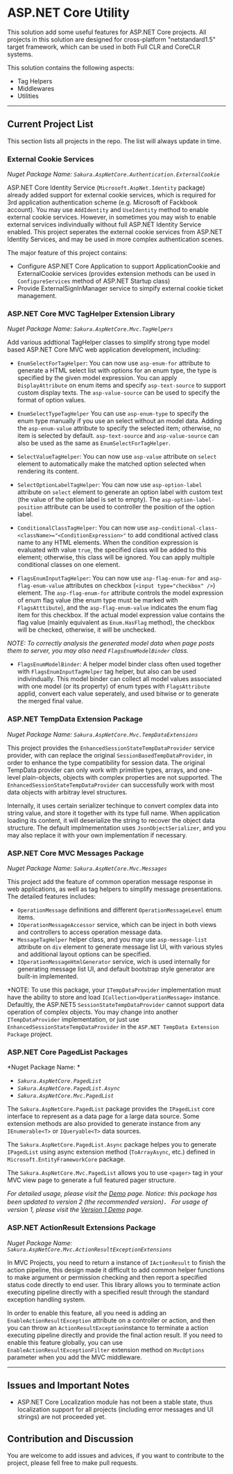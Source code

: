 # ASP.NET Core Utility

This solution add some useful features for ASP.NET Core projects. All projects in this solution are designed for cross-platform  "netstandard1.5" target framework, which can be used in both Full CLR and CoreCLR systems.

This solution contains the following aspects:

* Tag Helpers
* Middlewares
* Utilities

---

## Current Project List

This section lists all projects in the repo. The list will always update in time.

### External Cookie Services

*Nuget Package Name: `Sakura.AspNetCore.Authentication.ExternalCookie`*

ASP.NET Core Identity Service (`Microsoft.AspNet.Identity` package) already added support for external cookie services, which is required for 3rd application authentication scheme (e.g. Microsoft of Fackbook account). You may use `AddIdentity` and `UseIdentity` method to enable external cookie services. However, in sometimes you may wish to enable external services indivindually without full ASP.NET Identity Service enabled. This project seperates the external cookie services from ASP.NET Identity Services, and may be used in more complex authentication scenes.

The major feature of this project contains:

* Configure ASP.NET Core Application to support ApplicationCookie and ExternalCookie services (provides extension methods can be used in `ConfigureServices` method of ASP.NET Startup class)
* Provide ExternalSignInManager service to simpify external cookie ticket management.


### ASP.NET Core MVC TagHelper Extension Library

*Nuget Package Name: `Sakura.AspNetCore.Mvc.TagHelpers`*

Add various addtional TagHelper classes to simplify strong type model based ASP.NET Core MVC web application development, including:

* `EnumSelectForTagHelper`: You can now use `asp-enum-for` attribute to generate a HTML select list with options for an enum  type, the type is specified by the given model expression. You can apply `DisplayAttribute` on enum items and specify `asp-text-source` to support custom display texts. The `asp-value-source` can be used to specify the format of option values.

* `EnumSelectTypeTagHelper` You can use `asp-enum-type` to specify the enum type manually if you use an select without an model data. Adding the `asp-enum-value` attribute to specify the selected item; otherwise, no item is selected by default.  `asp-text-source` and `asp-value-source` can also be used as the same as `EnumSelectForTagHelper`.

* `SelectValueTagHelper`: You can now use `asp-value` attribute on `select` element to automatically make the matched option selected when rendering its content.

* `SelectOptionLabelTagHelper`: You can now use `asp-option-label` attribute on `select` element to generate an option label with custom text (the value of the option label is set to empty). The `asp-option-label-position` attribute can be used to controller the position of the option label.

* `ConditionalClassTagHelper`: You can now use `asp-conditional-class-<className>="<ConditionExpression>"` to add conditional actived class name to any HTML elements. When the condition expression is evaluated with value `true`, the specified class will be added to this element; otherwise, this class will be ignored. You can apply multiple conditional classes on one element.

* `FlagsEnumInputTagHelper`: You can now use `asp-flag-enum-for` and `asp-flag-enum-value` attributes on checkbox (`<input type="checkbox" />`) element. The `asp-flag-enum-for` attribute controls the model expression of enum flag value (the enum type must be marked with `FlagsAtttibute`), and the `asp-flag-enum-value` indicates the enum flag item for this checkbox. If the actual model expression value contains the flag value (mainly equivalent as `Enum.HasFlag` method), the checkbox will be checked, otherwise, it will be unchecked.

*NOTE: To correctly analysis the generated model data when page posts them to server, you may also need `FlagsEnumModelBinder` class.*

* `FlagsEnumModelBinder`: A helper model binder class often used together with `FlagsEnumInputTagHelper` tag helper, but also can be used indivindually. This model binder can collect all model values associated with one model (or its property) of enum types with `FlagsAttribute` applid, convert each value seperately, and used bitwise or to generate the merged final value.

### ASP.NET TempData Extension Package

*Nuget Package Name: `Sakura.AspNetCore.Mvc.TempDataExtensions`*

This project provides the `EnhancedSessionStateTempDataProvider` service provider, with can replace the original `SessionBasedTempDataProvider`, in order to enhance the type compatibility for session data. The original TempData provider can only work with primitive types, arrays, and one-level plain-objects, objects with complex properties are not supported. The `EnhancedSessionStateTempDataProvider` can successfully work with most data objects with arbitray level structures.

 Internally, it uses certain serializer techinque to convert complex data into string value, and store it together with its type full name. When application loading its content, it will deserialize the string to recover the object data structure. The default implmementation uses `JsonObjectSerializer`, and you may also replace it with your own implementation if necessary.


### ASP.NET Core MVC Messages Package

*Nuget Package Name: `Sakura.AspNetCore.Mvc.Messages`*

This project add the feature of common operation message response in web applications, as well as tag helpers to simplify message presentations. The detailed features includes:

* `OperationMessage` definitions and different `OperationMessageLevel` enum items.
* `IOperationMessageAccessor` service, which can be inject in both views and controllers to access operation message data.
* `MessageTagHelper` helper class, and you may use `asp-message-list` attribute on `div` element to generate message list UI, with various styles and additional layout options can be specified.
* `IOperationMessageHtmlGenerator` service, wich is used internally for generating message list UI, and default bootstrap style generator are built-in implemented.

*NOTE: To use this package, your `ITempDataProvider` implementation must have the ability to store and load `ICollection<OperationMessage>` instance. Defaultly, the ASP.NET5 `SessionStateTempDataProvider` cannot support data operation of complex objects. You may change into another `ITempDataProvider` implementation, or just use `EnhancedSessionStateTempDataProvider` in the `ASP.NET TempData Extension Package` project.

### ASP.NET Core PagedList Packages

*Nuget Package Name: *
- *`Sakura.AspNetCore.PagedList`*
- *`Sakura.AspNetCore.PagedList.Async`*
- *`Sakura.AspNetCore.Mvc.PagedList`*

The `Sakura.AspNetCore.PagedList` package provides the `IPagedList` core interface to represent as a data page for a large data source. Some extension methods are also provided to generate instance from any `IEnumerable<T>` or `IQueryable<T>` data sources.

The `Sakura.AspNetCore.PagedList.Async` package helpes you to generate `IPagedList` using async extension method (`ToArrayAsync`, etc.) defined in `Microsoft.EntityFrameworkCore` package.

The `Sakura.AspNetCore.Mvc.PagedList` allows you to use `<pager>` tag in your MVC view page to generate a full featured pager structure.

*For detailed usage, please visit the [Demo](PagerDemo.md) page. Notice: this package has been updated to version 2 (the recommended version)． For usage of version 1, please visit the [Version 1 Demo](PagerDemov1.md) page.*

### ASP.NET ActionResult Extensions Package

*Nuget Package Name: `Sakura.AspNetCore.Mvc.ActionResultExceptionExtensions`*

In MVC Projects, you need to return a instance of `IActionResult` to finish the action pipeline, this design made it difficult to add common helper functions to make argument or permission checking and then report a specified status code directly to end user. This library allows you to terminate action executing pipeline directly with a specified result through the standard exception handling system. 

In order to enable this feature, all you need is adding an `EnableActionResultException` attribute on a controller or action, and then you can throw an `ActionResultException`instance to terminate a action executing pipeline directly and provide the final action result. If you need to enable this feature globally, you can use `EnableActionResultExceptionFilter` extension method on `MvcOptions` parameter when you add the MVC middleware.

---

## Issues and Important Notes
* ASP.NET Core Localization module has not been a stable state, thus localization support for all projects (including error messages and UI strings) are not proceeded yet.

## Contribution and Discussion

You are welcome to add issues and advices, if you want to contribute to the project, please fell free to make pull requests.
